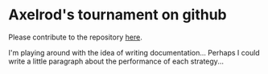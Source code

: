 # Axelrod's tournament on github

Please contribute to the repository [here](https://github.com/drvinceknight/Axelrod).

I'm playing around with the idea of writing documentation... Perhaps I could write a little paragraph about the performance of each strategy...
